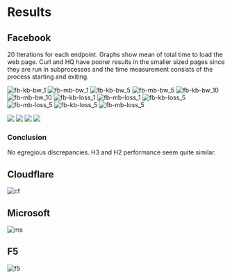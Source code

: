 # Results

## Facebook

20 Iterations for each endpoint. Graphs show mean of total time to load the web 
page. Curl and HQ have poorer results in the smaller sized pages since they are
run in subprocesses and the time measurement consists of the process starting 
and exiting.

![fb-kb-bw_1](./graphs/FB-KB-bw_1.png)
![fb-mb-bw_1](./graphs/FB-MB-bw_1.png)
![fb-kb-bw_5](./graphs/FB-KB-bw_5.png)
![fb-mb-bw_5](./graphs/FB-MB-bw_5.png)
![fb-kb-bw_10](./graphs/FB-KB-bw_10.png)
![fb-mb-bw_10](./graphs/FB-MB-bw_10.png)
![fb-kb-loss_1](./graphs/FB-KB-loss_1.png)
![fb-mb-loss_1](./graphs/FB-MB-loss_1.png)
![fb-kb-loss_5](./graphs/FB-KB-loss_5.png)
![fb-mb-loss_5](./graphs/FB-MB-loss_5.png)
![fb-kb-loss_5](./graphs/FB-KB-loss_10.png)
![fb-mb-loss_5](./graphs/FB-MB-loss_10.png)

![](./graphs/quiche-client_qlog.png)
![](./graphs/aioquic_client.png)
![](./graphs/ngtcp2_client.png)
![](./graphs/mvfst_qlog_from_single_connection.png)

### Conclusion

No egregious discrepancies. H3 and H2 performance seem quite similar.

## Cloudflare

![cf](./graphs/CF.png)

## Microsoft

![ms](./graphs/MS.png)

## F5

![f5](./graphs/F5.png)